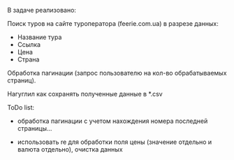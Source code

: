 В задаче реализовано:

Поиск туров на сайте туроператора (feerie.com.ua) в разрезе данных:
- Название тура
- Ссылка
- Цена
- Страна

Обработка пагинации (запрос пользователю на кол-во обрабатываемых страниц).

Нагуглил как сохранять полученные данные в *.csv


ToDo list:

- обработка пагинации с учетом нахождения номера последней страницы...

- использовать re для обработки поля цены (значение отдельно и валюта отдельно), очистка данных